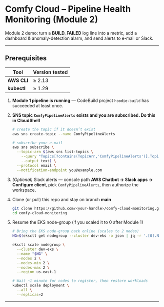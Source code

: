 # Comfy Cloud – Pipeline Health Monitoring (Module 2)

Module 2 demo: turn a **BUILD_FAILED** log line into a metric, add a dashboard & anomaly-detection alarm, and send alerts to e-mail or Slack. 

---

## Prerequisites

| Tool | Version tested |
|------|----------------|
| **AWS CLI** | ≥ 2.13 |
| **kubectl** | ≥ 1.29 |

1. **Module 1 pipeline is running** — CodeBuild project `hoodie-build` has succeeded at least once.  
2. **SNS topic `ComfyPipelineAlerts` exists and you are subscribed. Do this in CloudShell**

   ~~~bash
   # create the topic if it doesn’t exist
   aws sns create-topic --name ComfyPipelineAlerts

   # subscribe your e-mail
   aws sns subscribe \
     --topic-arn $(aws sns list-topics \
       --query "Topics[?contains(TopicArn,'ComfyPipelineAlerts')].TopicArn" \
       --output text) \
     --protocol email \
     --notification-endpoint you@example.com
   ~~~

3. *(Optional)* Slack alerts — console path **AWS Chatbot → Slack apps → Configure client**, pick `ComfyPipelineAlerts`, then authorize the workspace.  
4. Clone (or pull) this repo and stay on branch **main**

   ~~~bash
   git clone https://github.com/<your-handle>/comfy-cloud-monitoring.git
   cd comfy-cloud-monitoring
   ~~~

5. Resume the EKS node-group (if you scaled it to 0 after Module 1)

   ~~~bash
   # Bring the EKS node-group back online (scales to 2 nodes)
   NG=$(eksctl get nodegroup --cluster dev-eks -o json | jq -r '.[0].Name')

   eksctl scale nodegroup \
     --cluster dev-eks \
     --name "$NG" \
     --nodes 2 \
     --nodes-min 2 \
     --nodes-max 2 \
     --region us-east-1

   # Wait ~1 minute for nodes to register, then restore workloads
   kubectl scale deployment \
     --all \
     --replicas=2
   ~~~

---


